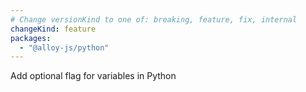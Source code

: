 ```yaml
---
# Change versionKind to one of: breaking, feature, fix, internal
changeKind: feature
packages:
  - "@alloy-js/python"
---
```


Add optional flag for variables in Python
